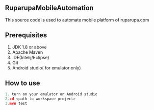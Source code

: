 ## RuparupaMobileAutomation

This source code is used to automate mobile platform of ruparupa.com

## Prerequisites

1. JDK 1.8 or above
2. Apache Maven
3. IDE(Intelij/Eclipse)
4. Git
5. Android studio( for emulator only)



## How to use

```python
1. turn on your emulator on Android studio
2.cd <path to workspace project>
3.mvn test


```
